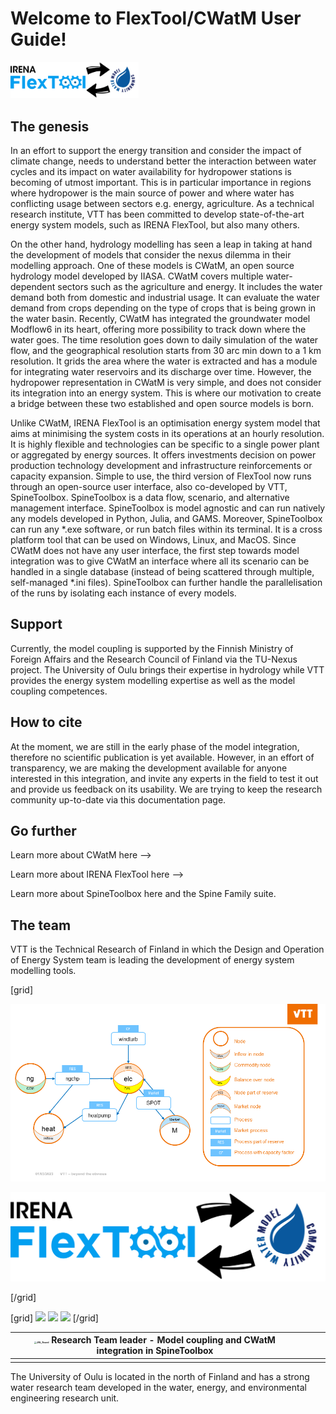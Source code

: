 # Welcome to FlexTool/CWatM User Guide!



<img src="images\flex_cwatm_logo.png" alt="flex_cwatm_logo" style="zoom:20%;height: auto; object-fit: cover;" />

## The genesis

In an effort to support the energy transition and consider the impact of climate change, needs to understand better the interaction between water cycles and its impact on water availability for hydropower stations is becoming of utmost important. This is in particular importance in regions where hydropower is the main source of power and where water has conflicting usage between sectors e.g. energy, agriculture. As a technical research institute, VTT has been committed to develop state-of-the-art energy system models, such as IRENA FlexTool, but also many others. 

On the other hand, hydrology modelling has seen a leap in taking at hand the development of models that consider the nexus dilemma in their modelling approach. One of these models is CWatM, an open source hydrology model developed by IIASA. CWatM covers multiple water-dependent sectors such as the agriculture and energy. It includes the water demand both from domestic and industrial usage. It can evaluate the water demand from crops depending on the type of crops that is being grown in the water basin. Recently, CWatM has integrated the groundwater model Modflow6 in its heart, offering more possibility to track down where the water goes. The time resolution goes down to daily simulation of the water flow, and the geographical resolution starts from 30 arc min down to a 1 km resolution. It grids the area where the water is extracted and has a module for integrating water reservoirs and its discharge over time. However, the hydropower representation in CWatM is very simple, and does not consider its integration into an energy system. This is where our motivation to create a bridge between these two established and open source models is born. 

Unlike CWatM, IRENA FlexTool is an optimisation energy system model that aims at minimising the system costs in its operations at an hourly resolution. It is highly flexible and technologies can be specific to a single power plant or aggregated by energy sources. It offers investments decision on power production technology development and infrastructure reinforcements or capacity expansion. Simple to use, the third version of FlexTool now runs through an open-source user interface, also co-developed by VTT, SpineToolbox. SpineToolbox is a data flow, scenario, and alternative management interface. SpineToolbox is model agnostic and can run natively any models developed in Python, Julia, and GAMS. Moreover, SpineToolbox can run any *.exe software, or run batch files within its terminal. It is a cross platform tool that can be used on Windows, Linux, and MacOS. Since CWatM does not have any user interface, the first step towards model integration was to give CWatM an interface where all its scenario can be handled in a single database (instead of being scattered through multiple, self-managed *.ini files). SpineToolbox can further handle the parallelisation of the runs by isolating each instance of every models.

## Support

Currently, the model coupling is supported by the Finnish Ministry of Foreign Affairs and the Research Council of Finland via the TU-Nexus project. The University of Oulu brings their expertise in hydrology while VTT provides the energy system modelling expertise as well as the model coupling competences.

## How to cite

At the moment, we are still in the early phase of the model integration, therefore no scientific publication is yet available. However, in an effort of transparency, we are making the development available for anyone interested in this integration, and invite any experts in the field to test it out and provide us feedback on its usability. We are trying to keep the research community up-to-date via this documentation page.

## Go further

Learn more about CWatM here --> 

Learn more about IRENA FlexTool here -->

Learn more about SpineToolbox here and the Spine Family suite.

## The team

VTT is the Technical Research of Finland in which the Design and Operation of Energy System team is leading the development of energy system modelling tools. 

[grid]

![JNL_Round](images\example_model.PNG)

![flex_cwatm_logo](images\flex_cwatm_logo.png)

[/grid]

[grid] [![](upload://jpg9rB3SiEPxoiEDzUQEfpqdyjC.jpeg "")](https://github.com/KDE/plasma-workspace-wallpapers/blob/master/IceCold/contents/images/5120x2880.png?raw=true) [![](upload://8af8gZpoBRQh1Lf7j8YsQHFWnFw.jpeg "")](https://getwallpapers.com/wallpaper/full/b/5/f/563687.jpg) [![](upload://nx1DA9CM5uUxhkR81asxo6Zzm5x.jpeg "")](https://www.pixelstalk.net/wp-content/uploads/2016/06/Download-hd-nature-wallpaper.jpg) [/grid]

| <img src="C:\Users\JLJEAN\OneDrive - Teknologian Tutkimuskeskus VTT\Pictures\JNL_Round.png" alt="JNL_Round" style="zoom:25%;" /> Research Team leader - Model coupling and CWatM integration in SpineToolbox |      |      |      |
| :----------------------------------------------------------: | ---- | ---- | ---- |
|                                                              |      |      |      |

The University of Oulu is located in the north of Finland and has a strong water research team developed in the water, energy, and environmental engineering research unit.
